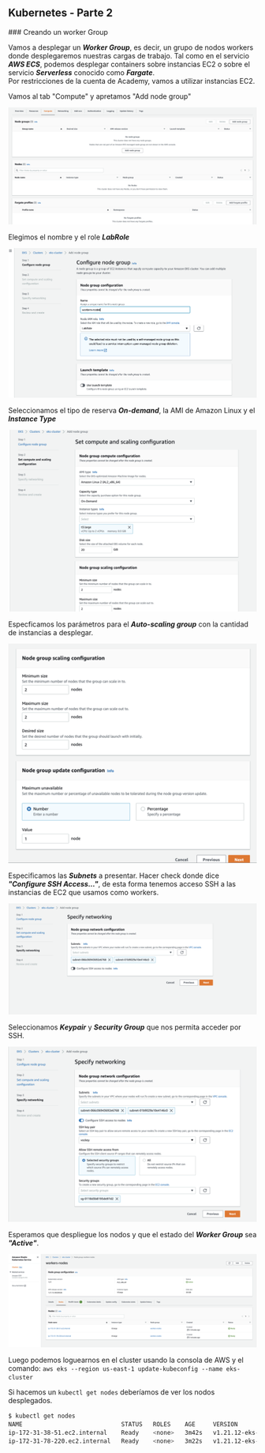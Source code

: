 ## Kubernetes - Parte 2

### Creando un worker Group

Vamos a desplegar un ***Worker Group***, es decir, un grupo de nodos workers donde desplegaremos nuestras cargas de trabajo. Tal como en el servicio ***AWS ECS***, podemos desplegar containers sobre instancias EC2 o sobre el servicio ***Serverless*** conocido como ***Fargate***.  
Por restricciones de la cuenta de Academy, vamos a utilizar instancias EC2. 

Vamos al tab "Compute" y apretamos "Add node group"

![workers01](./img/worker01.png)

Elegimos el nombre y el role ***LabRole***

![workers02](./img/worker02.png)

Seleccionamos el tipo de reserva ***On-demand***, la AMI de Amazon Linux y el ***Instance Type***

![workers01](./img/worker03.png)

Especficamos los parámetros para el ***Auto-scaling group*** con la cantidad de instancias a desplegar.

![workers01](./img/worker04.png)

Especificamos las ***Subnets*** a presentar. Hacer check donde dice ***"Configure SSH Access..."***, de esta forma tenemos acceso SSH a las instancias de EC2 que usamos como workers.

![workers01](./img/worker05.png)

Seleccionamos ***Keypair*** y ***Security Group*** que nos permita acceder por SSH.

![workers01](./img/worker06.png)

Esperamos que despliegue los nodos y que el estado del ***Worker Group*** sea ***"Active"***.

![workers01](./img/worker07.png)


Luego podemos loguearnos en el cluster usando la consola de AWS y el comando: `aws eks --region us-east-1 update-kubeconfig --name eks-cluster`

Si hacemos un `kubectl get nodes` deberíamos de ver los nodos desplegados.

```bash
$ kubectl get nodes
NAME                            STATUS   ROLES    AGE     VERSION
ip-172-31-38-51.ec2.internal    Ready    <none>   3m42s   v1.21.12-eks-5308cf7
ip-172-31-78-220.ec2.internal   Ready    <none>   3m22s   v1.21.12-eks-5308cf7
```
